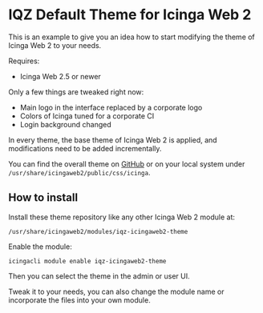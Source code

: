 IQZ Default Theme for Icinga Web 2
======================================

This is an example to give you an idea how to start modifying the theme
of Icinga Web 2 to your needs.

Requires:
* Icinga Web 2.5 or newer

Only a few things are tweaked right now:

* Main logo in the interface replaced by a corporate logo
* Colors of Icinga tuned for a corporate CI
* Login background changed

In every theme, the base theme of Icinga Web 2 is applied, and modifications need to be
added incrementally.

You can find the overall theme on [GitHub](https://github.com/Icinga/icingaweb2/tree/master/public/css/icinga)
or on your local system under `/usr/share/icingaweb2/public/css/icinga`.

## How to install

Install these theme repository like any other Icinga Web 2 module at:

    /usr/share/icingaweb2/modules/iqz-icingaweb2-theme
    
Enable the module:

    icingacli module enable iqz-icingaweb2-theme
    
Then you can select the theme in the admin or user UI.

Tweak it to your needs, you can also change the module name or
incorporate the files into your own module.